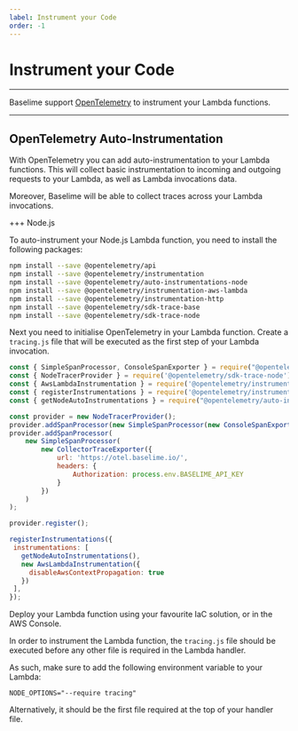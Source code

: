 ```yaml
---
label: Instrument your Code
order: -1
---
```


# Instrument your Code

---

Baselime support [OpenTelemetry](https://opentelemetry.io/) to instrument your Lambda functions.

---

## OpenTelemetry Auto-Instrumentation

With OpenTelemetry you can add auto-instrumentation to your Lambda functions. This will collect basic instrumentation to incoming and outgoing requests to your Lambda, as well as Lambda invocations data.

Moreover, Baselime will be able to collect traces across your Lambda invocations.

+++ Node.js

To auto-instrument your Node.js Lambda function, you need to install the following packages:

```bash #
npm install --save @opentelemetry/api
npm install --save @opentelemetry/instrumentation
npm install --save @opentelemetry/auto-instrumentations-node
npm install --save @opentelemetry/instrumentation-aws-lambda
npm install --save @opentelemetry/instrumentation-http
npm install --save @opentelemetry/sdk-trace-base
npm install --save @opentelemetry/sdk-trace-node
```

Next you need to initialise OpenTelemetry in your Lambda function. Create a `tracing.js` file that will be executed as the first step of your Lambda invocation.

```js # tracing.js
const { SimpleSpanProcessor, ConsoleSpanExporter } = require("@opentelemetry/sdk-trace-base");
const { NodeTracerProvider } = require('@opentelemetry/sdk-trace-node');
const { AwsLambdaInstrumentation } = require('@opentelemetry/instrumentation-aws-lambda');
const { registerInstrumentations } = require('@opentelemetry/instrumentation');
const { getNodeAutoInstrumentations } = require("@opentelemetry/auto-instrumentations-node");

const provider = new NodeTracerProvider();
provider.addSpanProcessor(new SimpleSpanProcessor(new ConsoleSpanExporter()));
provider.addSpanProcessor(
    new SimpleSpanProcessor(
        new CollectorTraceExporter({
            url: 'https://otel.baselime.io/',
            headers: {
                Authorization: process.env.BASELIME_API_KEY
            }
        })
    )
);

provider.register();

registerInstrumentations({
 instrumentations: [
   getNodeAutoInstrumentations(),
   new AwsLambdaInstrumentation({
     disableAwsContextPropagation: true
   })
 ],
});
```

Deploy your Lambda function using your favourite IaC solution, or in the AWS Console.

In order to instrument the Lambda function, the `tracing.js` file should be executed before any other file is required in the Lambda handler.

As such, make sure to add the following environment variable to your Lambda:

```env
NODE_OPTIONS="--require tracing"
```
Alternatively, it should be the first file required at the top of your handler file.

<!-- +++ Python
+++ -->





